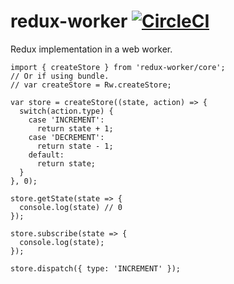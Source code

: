 # redux-worker [![CircleCI](https://circleci.com/gh/deebloo/redux-worker.svg?style=svg)](https://circleci.com/gh/deebloo/redux-worker)

Redux implementation in a web worker.

```TS
import { createStore } from 'redux-worker/core';
// Or if using bundle.
// var createStore = Rw.createStore;

var store = createStore((state, action) => {
  switch(action.type) {
    case 'INCREMENT':
      return state + 1;
    case 'DECREMENT':
      return state - 1;
    default:
      return state;
  }
}, 0);

store.getState(state => {
  console.log(state) // 0
});

store.subscribe(state => {
  console.log(state);
});

store.dispatch({ type: 'INCREMENT' });
```
